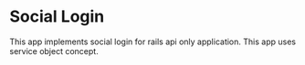 # Social Login

This app implements social login for rails api only application. This app uses service object concept. 
